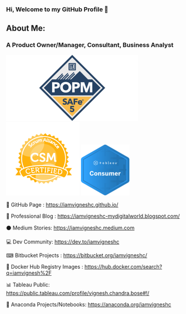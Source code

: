 ### Hi, Welcome to my GitHub Profile 👋

## About Me: 

### A Product Owner/Manager, Consultant, Business Analyst

![Image of SAFe](https://github.com/IamVigneshC/ProductManagement/blob/main/Scaled%20Agile/safe-5-popm.png)
![Image of CSM](https://github.com/IamVigneshC/ProductManagement/blob/main/Scaled%20Agile/SCR20146-Seals-Final-CSM.jpeg)
![Image of Tableau](https://github.com/IamVigneshC/ProductManagement/blob/main/Scaled%20Agile/Tableau_Consumer.png)


🚀 GitHub Page : https://iamvigneshc.github.io/

📝 Professional Blog : https://iamvigneshc-mydigitalworld.blogspot.com/

⚫ Medium Stories: https://iamvigneshc.medium.com

💻 Dev Community: https://dev.to/iamvigneshc

⌨ Bitbucket Projects : https://bitbucket.org/iamvigneshc/

🐳 Docker Hub Registry Images : https://hub.docker.com/search?q=iamvignesh%2F

📊 Tableau Public: https://public.tableau.com/profile/vignesh.chandra.bose#!/

📗 Anaconda Projects/Notebooks: https://anaconda.org/iamvigneshc


<!--
**IamVigneshC/IamVigneshC** is a ✨ _special_ ✨ repository because its `README.md` (this file) appears on your GitHub profile.

Here are some ideas to get you started:

- 🔭 I’m currently working on ...
- 🌱 I’m currently learning ...
- 👯 I’m looking to collaborate on ...
- 🤔 I’m looking for help with ...
- 💬 Ask me about ...
- 📫 How to reach me: ...
- 😄 Pronouns: ...
- ⚡ Fun fact: ...
-->
